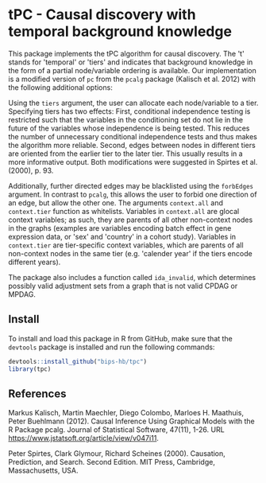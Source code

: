 # tPC - Causal discovery with temporal background knowledge

This package implements the tPC algorithm for causal discovery. The 't' stands for 'temporal' or 'tiers' and
indicates that background knowledge in the form of a partial node/variable ordering is available.
Our implementation is a modified version of `pc` from the `pcalg` package (Kalisch et al. 2012) with the following
additional options:

Using the `tiers` argument, the user can allocate each node/variable to a tier. Specifying tiers has two effects:
First, conditional independence testing is restricted such that the variables in the conditioning set do not
lie in the future of the variables whose independence is being tested. This reduces the number of
unnecessary conditional independence tests and thus makes the algorithm more reliable. Second, edges between
nodes in different tiers are oriented from the earlier tier to the later tier. This usually results in a more
informative output. Both modifications were suggested in Spirtes et al. (2000), p. 93.

Additionally, further directed edges may be blacklisted using the `forbEdges` argument. In contrast to `pcalg`,
this allows the user to forbid one direction of an edge, but allow the other one. The arguments `context.all` and
`context.tier` function as whitelists. Variables in `context.all` are glocal context variables; as such, they are
parents of all other non-context nodes in the graphs (examples are variables encoding batch effect in gene expression data, or 'sex'
and 'country' in a cohort study). Variables in `context.tier` are tier-specific context variables,
which are parents of all non-context nodes in the same tier (e.g. 'calender year' if the tiers encode different years).

The package also includes a function called `ida_invalid`, which determines possibly valid adjustment sets from a graph
that is not valid CPDAG or MPDAG.

## Install
To install and load this package in R from GitHub, make sure that the `devtools` package is installed and run the following commands:

```R
devtools::install_github("bips-hb/tpc")
library(tpc)
```

## References
  Markus Kalisch, Martin Maechler, Diego Colombo, Marloes H. Maathuis, Peter Buehlmann (2012). Causal
  Inference Using Graphical Models with the R Package pcalg. Journal of Statistical Software, 47(11), 1-26.
  URL https://www.jstatsoft.org/article/view/v047i11.
  
  Peter Spirtes, Clark Glymour, Richard Scheines (2000). Causation, Prediction, and Search. Second Edition. MIT Press, Cambridge, Massachusetts, USA.
